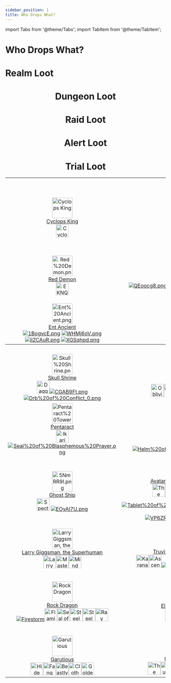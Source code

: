 ```yaml
---
sidebar_position: 1
title: Who Drops What?
---
```


import Tabs from '@theme/Tabs';
import TabItem from '@theme/TabItem';

# Who Drops What?

<Tabs>
  <TabItem value="Realm Loot" label="Realm Loot" default>

# Realm Loot

<center>

<table class="wiki-content-table">
<tbody><tr>
<th colspan="5">Realm Quests</th>
</tr>
<tr>
<td style="text-align: center;"><a href="https://www.realmeye.com/wiki/cyclops-king" target="_blank"><img src="https://static.drips.pw/rotmg/wiki/Enemies/Cyclops%20King.png" title="Cyclops King" height="64px" class="image"></a><br>
<a href="https://www.realmeye.com/wiki/cyclops-king" target="_blank">Cyclops King</a><br>
<a href="https://wiki.valorserver.com/docs/items/rings/ut/cyclops_eye" target="_blank"><img src="https://vwiki.valorserver.com/api/item/picture/cyclops'%20eye" title="Cyclops' Eye" height="40px" class="image"></td>
<td style="text-align: center;"><a href="https://www.realmeye.com/wiki/deathmage" target="_blank"><img src="https://static.drips.pw/rotmg/wiki/Enemies/Deathmage.png" title="Deathmage" height="64px" alt="deathmage.png" class="image"></a><br>
<a href="https://www.realmeye.com/wiki/deathmage" target="_blank">Deathmage</a><br>
<a href="https://wiki.valorserver.com/docs/items/rings/ut/death_amulet"><img src="https://vwiki.valorserver.com/api/item/picture/death%20amulet" height='40px' title="Death Amulet" class="image"></a></td>
<td style="text-align: center;"><a href="https://www.realmeye.com/wiki/phoenix-lord" target="_blank"><img src="http://static.drips.pw/rotmg/wiki/Enemies/Phoenix%20Lord.png" title="Phoenix Lord" height="64px" alt="Phoenix%20Lord.png" class="image"></a><br>
<a href="https://www.realmeye.com/wiki/phoenix-lord" target="_blank">Phoenix Lord</a><br>
<a href="https://wiki.valorserver.com/docs/items/weapons/wands/ut/wand_of_the_phoenix"><img src="http://i.imgur.com/KBNkTsb.png" title="Wand of the Phoenix" alt="KBNkTsb.png" class="image"></a> <a href="https://wiki.valorserver.com/docs/items/rings/ut/phoenix_ring"><img src="http://i.imgur.com/ZMRfAns.png" title="Phoenix Ring" alt="ZMRfAns.png" class="image"></a></td>
<td style="text-align: center;"><a href="https://www.realmeye.com/wiki/ghost-king" target="_blank"><img src="http://static.drips.pw/rotmg/wiki/Enemies/Ghost%20King.png" title="Ghost King" height="64px" alt="Ghost%20King.png" class="image"></a><br>
<a href="http://www.realmeye.com/wiki/ghost-king" target="_blank">Ghost King</a><br>
<a href="https://wiki.valorserver.com/docs/items/weapons/swords/ut/sadist_blade_of_the_king"><img src="http://i.imgur.com/psAw460.png" title="Sadist Blade" alt="psAw460.png" class="image"></a> <a href="https://wiki.valorserver.com/docs/items/abilities/helms/ut/the_kings_crown"><img src="http://i.imgur.com/BSsGoNT.png" title="The King's Crown" alt="BSsGoNT.png" class="image"></a> <a href="https://wiki.valorserver.com/docs/items/armors/heavys/ut/armor_of_masochism"><img src="http://i.imgur.com/MJUMYS1.png" title="Armor of Masochism" alt="MJUMYS1.png" class="image"></a> <a href="https://wiki.valorserver.com/docs/items/rings/ut/ring_of_ashen_matrimony"><img src="http://i.imgur.com/t6YLzlG.png" title="Ring of Ashen Matrimony" alt="t6YLzlG.png" class="image"></a><a href="https://wiki.valorserver.com/docs/items/weapons/bows/ut/deathwanderer"><img src="https://vwiki.valorserver.com/api/item/picture/deathwanderer" height='40px' title="Deathwanderer" alt="t6YLzlG.png" class="image"></a></td>
<td></td>
</tr>
<tr>
<td style="text-align: center;"><a href="https://www.realmeye.com/wiki/red-demon" target="_blank"><img src="http://static.drips.pw/rotmg/wiki/Enemies/Red%20Demon.png" title="Red Demon" height="64px" alt="Red%20Demon.png" class="image"></a><br>
<a href="https://www.realmeye.com/wiki/red-demon" target="_blank">Red Demon</a><br>
<a href="https://wiki.valorserver.com/docs/items/weapons/bows/ut/bow_of_ornias/"><img src="https://vwiki.valorserver.com/api/item/picture/bow%20of%20ornias" height='40px' title="Bow of Ornias" alt="EKNQ7C9.png" class="image"></a></td>
<td style="text-align: center;"><a href="https://www.realmeye.com/wiki/lucky-ent-god" target="_blank"><img src="http://static.drips.pw/rotmg/wiki/Enemies/Lucky%20Ent%20God.png" title="Lucky Ent God" height="64px" alt="Lucky%20Ent%20God.png" class="image"></a><br>
<a href="https://www.realmeye.com/wiki/lucky-ent-god" target="_blank">Lucky Ent God</a><br>
<a href="https://wiki.valorserver.com/docs/items/weapons/swords/ut/shalaylee"><img src="http://i.imgur.com/QEoocg8.png" title="Shalaylee" alt="QEoocg8.png" class="image"></a><a href="https://wiki.valorserver.com/docs/items/abilities/seals/ut/the_four_leaf_seal"><img src="http://i.imgur.com/psytNUF.png" title="The Four-Leaf Seal" alt="psytNUF.png" class="image"></a><a href="https://wiki.valorserver.com/docs/items/armors/heavys/ut/unlucky_armor"><img src="http://i.imgur.com/Kzei2ZC.png" title="Unlucky Leprechaun's Coat" alt="Kzei2ZC.png" class="image"></a><a href="https://wiki.valorserver.com/docs/items/rings/ut/unlucky_hat"><img src="http://i.imgur.com/LOlxVoI.png" title="Unlucky Leprechaun's Hat" alt="LOlxVoI.png" class="image"></a></td>
<td style="text-align: center;"><a href="https://www.realmeye.com/wiki/lucky-djinn" target="_blank"><img src="http://static.drips.pw/rotmg/wiki/Enemies/Lucky%20Djinn.png" title="Lucky Djinn" height="64px" alt="Lucky%20Djinn.png" class="image"></a><br>
<a href="https://www.realmeye.com/wiki/lucky-djinn" target="_blank">Lucky Djinn</a><br>
<a href="https://wiki.valorserver.com/docs/items/weapons/swords/ut/shalaylee"><img src="http://i.imgur.com/QEoocg8.png" title="Shalaylee" alt="QEoocg8.png" class="image"></a><a href="https://wiki.valorserver.com/docs/items/abilities/seals/ut/the_four_leaf_seal"><img src="http://i.imgur.com/psytNUF.png" title="The Four-Leaf Seal" alt="psytNUF.png" class="image"></a><a href="https://wiki.valorserver.com/docs/items/armors/heavys/ut/unlucky_armor"><img src="http://i.imgur.com/Kzei2ZC.png" title="Unlucky Leprechaun's Coat" alt="Kzei2ZC.png" class="image"></a><a href="https://wiki.valorserver.com/docs/items/rings/ut/unlucky_hat"><img src="http://i.imgur.com/LOlxVoI.png" title="Unlucky Leprechaun's Hat" alt="LOlxVoI.png" class="image"></a></td>
<td style="text-align: center;"><a href="https://www.realmeye.com/wiki/crystal-prisoner" target="_blank"><img src="http://static.drips.pw/rotmg/wiki/Enemies/Crystal%20Prisoner.png" title="Crystal Prisoner" height="64px" alt="Crystal%20Prisoner.png" class="image"></a><br>
<a href="https://www.realmeye.com/wiki/crystal-prisoner" target="_blank">Crystal Prisoner</a><br>
<a href="https://wiki.valorserver.com/docs/items/abilities/poisons/legendary/crystalic_elixir" target="_blank"><img src="https://vwiki.valorserver.com/api/item/picture/crystalic%20elixir" height='40px' title="Crystalic Elixir" alt="Crystal%20Wand.png" class="image"></a><a href="https://wiki.valorserver.com/docs/items/misc/aspects" target="_blank"><img src="https://vwiki.valorserver.com/api/item/picture/aspect%20of%20crystals" height='40px' title="Aspect of Crystals" alt="Crystal%20Wand.png" class="image"></a><a href="https://wiki.valorserver.com/docs/items/weapons/daggers/ut/crystal_dagger" target="_blank"><img src="https://vwiki.valorserver.com/api/item/picture/crystal%20dagger" height='40px' title="Crystal Wand" alt="Crystal%20Wand.png" class="image"></a><a href="https://www.realmeye.com/wiki/crystal-sword" target="_blank"><img src="https://i.imgur.com/dp1HJKq.png" title="Crystal Sword" alt="dp1HJKq.png" class="image"></a><a href="https://www.realmeye.com/wiki/crystal-wand" target="_blank"><img src="http://static.drips.pw/rotmg/wiki/Untiered/Crystal%20Wand.png" title="Crystal Wand" alt="Crystal%20Wand.png" class="image"></a></td>
<td></td>
</tr>
<tr>
<td style="text-align: center;"><a href="https://www.realmeye.com/wiki/ent-ancient" target="_blank"><img src="http://static.drips.pw/rotmg/wiki/Enemies/Ent%20Ancient.png" title="Ent Ancient" height="64px" alt="Ent%20Ancient.png" class="image"></a><br>
<a href="http://www.realmeye.com/wiki/ent-ancient" target="_blank">Ent Ancient</a><br>
<a href="https://wiki.valorserver.com/docs/items/weapons/swords/ut/ent_ancients_log"><img src="http://i.imgur.com/1BogvcE.png" title="Ent Ancients Log" alt="1BogvcE.png" class="image"></a> <a href="https://wiki.valorserver.com/docs/items/abilities/shield/ut/clump_of_bark"><img src="http://i.imgur.com/WHMj6oV.png" title="Clump of Bark" alt="WHMj6oV.png" class="image"></a> <a href="https://wiki.valorserver.com/docs/items/armors/heavys/ut/corpse_of_an_ent_ancient"><img src="http://i.imgur.com/ilZCAuR.png" title="Corpse of an Ent Ancient" alt="ilZCAuR.png" class="image"></a> <a href="https://wiki.valorserver.com/docs/items/rings/ut/ripe_apple"><img src="http://i.imgur.com/XGSqhpd.png" title="Ripe Apple" alt="XGSqhpd.png" class="image"></a></td>
<td colspan="4"></td>
</tr>
<tr>
<th colspan="5">Realm Events</th>
</tr>
<tr>
<td style="text-align: center;"><a href="https://www.realmeye.com/wiki/skull-shrine" target="_blank"><img src="http://static.drips.pw/rotmg/wiki/Enemies/Skull%20Shrine.png" title="Skull Shrine" height="64px" alt="Skull%20Shrine.png" class="image"></a><br>
<a href="https://www.realmeye.com/wiki/skull-shrine" target="_blank">Skull Shrine</a><br>
<a href="https://wiki.valorserver.com/docs/items/weapons/daggers/ut/dagger_of_brimstone"><img src="https://vwiki.valorserver.com/api/item/picture/dagger%20of%20brimstone" title="Dagger of Brimstone" height='40px' class="image"></a><a href=""><a href="https://wiki.valorserver.com/docs/items/weapons/bows/ut/flaming_boomerang"><img src="http://i.imgur.com/CGAB9Ft.png" title="Flaming Boomerang" alt="CGAB9Ft.png" class="image"></a><a href="https://www.realmeye.com/wiki/orb-of-conflict" target="_blank"><img src="https://www.realmeye.com/s/a/img/wiki/Orb%20of%20Conflict_0.png" title="Orb of Conflict" alt="Orb%20of%20Conflict_0.png" class="image"></a></td>
<td style="text-align: center;"><a href="https://viewer.valorserver.com/boss/Yazanahar" target="_blank"><img src="https://vwiki.valorserver.com/api/boss/picture/Yazanahar" title="Yazanahar" height="64px" class="image"></a><br>
<a href="https://wiki.valorserver.com/docs/items/weapons/bows/ars/oblivion" target="_blank">Yazanahar</a><br>
<a href="https://wiki.valorserver.com/docs/items/weapons/bows/ars/oblivion"><img src="https://vwiki.valorserver.com/api/item/picture/Oblivion" title="Oblivion" height='40px' class="image"></a><a href="https://wiki.valorserver.com/docs/items/abilities/sheaths/legendary/an_astonishing_happening"><img src="https://vwiki.valorserver.com/api/item/picture/an%20astonishing%20happening" title="An Astonishing Happening" height='40px' class="image"></a><a href="https://wiki.valorserver.com/docs/items/misc/aspects"><img src="https://vwiki.valorserver.com/api/item/picture/aspect%20of%20yazanahar" title="Aspect of Yazanahar" height='40px' class="image"></a> <a href="https://wiki.valorserver.com/docs/items/abilities/jackets/ut/blessing_of_yazanahar"><img src="https://vwiki.valorserver.com/api/item/picture/blessing%20of%20yazanahar" title="Blessing of Yazanahar" height='40px' class="image"></a> <a href="https://wiki.valorserver.com/docs/items/abilities/talismans/ut/pity_of_yazanahar"><img src="https://vwiki.valorserver.com/api/item/picture/pity%20of%20yazanahar" title="Pity of Yazanahar" height='40px' class="image"></a></td>
<td style="text-align: center;"><a href="https://www.realmeye.com/wiki/cube-god" target="_blank"><img src="http://static.drips.pw/rotmg/wiki/Enemies/Cube%20God.png" title="Cube God" height="64px" alt="Cube%20God.png" class="image"></a><br>
<a href="https://www.realmeye.com/wiki/cube-god" target="_blank">Cube God</a><br>
<a href="https://wiki.valorserver.com/docs/items/abilities/banners/legendary/ioks_relief"><img src="https://vwiki.valorserver.com/api/item/picture/iok's%20relief" title="Iok's Relief" height='40px' class="image"></a><a href="https://www.realmeye.com/wiki/dirk-of-cronus" target="_blank"><img src="http://static.drips.pw/rotmg/wiki/Untiered/Dirk%20of%20Cronus.png" title="Dirk of Cronus" alt="Dirk%20of%20Cronus.png" class="image"><a href="https://wiki.valorserver.com/docs/items/abilities/helms/ut/kepi_of_uncontrollable_darkness"><img src="https://vwiki.valorserver.com/api/item/picture/kepi%20of%20uncontrollable%20darkness" title="Kepi of Uncontrollable Darkness" height='40px' class="image"></a></a><a href="https://wiki.valorserver.com/docs/items/abilities/skulls/ut/skull_of_the_cubes"><img src="http://i.imgur.com/OJD7BYK.png" title="Skull of the Cubes" alt="OJD7BYK.png" class="image"></a></td>
<td style="text-align: center;"><a href="https://viewer.valorserver.com/boss/Lord%20Stone%20Gargoyle" target="_blank"><img src="https://cdn.discordapp.com/attachments/953134990428868629/1030354449513852938/LSG.png" title="Lord Stone Gargoyle" height="64px" class="image"></a><br>
<a href="https://viewer.valorserver.com/boss/Lord%20Stone%20Gargoyle" target="_blank">Lord Stone Gargoyle</a><br>
<a href="https://wiki.valorserver.com/docs/items/abilities/talismans/legendary/head_of_the_gargoyle"><img src="https://vwiki.valorserver.com/api/item/picture/head%20of%20the%20gargoyle" height='40px' title="Head of the Gargoyle" class="image"></a><a href="https://wiki.valorserver.com/docs/items/misc/aspects"><img src="https://vwiki.valorserver.com/api/item/picture/aspect%20of%20gargoyle" height='40px' title="Aspect of Gargoyle" class="image"></a><a href="https://wiki.valorserver.com/docs/items/weapons/swords/ut/ancient_stone_maul"><img src="https://vwiki.valorserver.com/api/item/picture/ancient%20stone%20maul" height='40px' title="Ancient Stone Maul" class="image"></a><a href="https://wiki.valorserver.com/docs/items/abilities/spells/ut/marble_tablet"><img src="https://vwiki.valorserver.com/api/item/picture/marble%20tablet" height='40px' title="Marble Tablet" class="image"></a><a href="https://wiki.valorserver.com/docs/items/armors/robes/ut/robe_of_the_gargoyle_summoner"><img src="https://vwiki.valorserver.com/api/item/picture/robe%20of%20the%20gargoyle%20summoner" height='40px' title="Marble Tablet" class="image"></a></td>
<td></td>
</tr>
<tr>
<td style="text-align: center;"><a href="https://www.realmeye.com/wiki/pentaract" target="_blank"><img src="http://static.drips.pw/rotmg/wiki/Enemies/Pentaract%20Tower.png" title="Pentaract Tower" height="64px" alt="Pentaract%20Tower.png" class="image"></a><br>
<a href="https://www.realmeye.com/wiki/pentaract" target="_blank">Pentaract</a><br>
<a href="https://wiki.valorserver.com/docs/items/armors/lights/legendary/ikari_no_uwagi" target="_blank"><img src="https://vwiki.valorserver.com/api/item/picture/ikari%20no%20uwagi" title="Ikari no Uwagi" height='40px' class="image"></a><a href="https://www.realmeye.com/wiki/seal-of-blasphemous-prayer" target="_blank"><img src="http://static.drips.pw/rotmg/wiki/Untiered/Seal%20of%20Blasphemous%20Prayer.png" title="Seal of Blasphemous Prayer" alt="Seal%20of%20Blasphemous%20Prayer.png" class="image"></a></td>
<td style="text-align: center;"><a href="https://www.realmeye.com/wiki/grand-sphinx" target="_blank"><img src="https://i.imgur.com/YurYXrE.png" title="Grand Sphinx" height="64px" alt="YurYXrE.png" class="image"></a><br>
<a href="https://www.realmeye.com/wiki/grand-sphinx" target="_blank">Grand Sphinx</a><br>
<a href="https://wiki.valorserver.com/docs/items/armors/robes/legendary/sacrilegious_kaftan" target="_blank"><img src="https://vwiki.valorserver.com/api/item/picture/sacrilegious%20kaftan" title="Sacrilegious Kaftan" height='40px' class="image"></a><a href="https://wiki.valorserver.com/docs/items/misc/aspects" target="_blank"><img src="https://vwiki.valorserver.com/api/item/picture/aspect%20of%20baast" title="Aspect of Baast" height='40px' class="image"></a><a href="https://www.realmeye.com/wiki/helm-of-the-juggernaut" target="_blank"><img src="http://static.drips.pw/rotmg/wiki/Untiered/Helm%20of%20the%20Juggernaut.png" title="Helm of the Juggernaut" alt="Helm%20of%20the%20Juggernaut.png" class="image"></a></td>
<td style="text-align: center;"><a href="https://www.realmeye.com/wiki/hermit-god" target="_blank"><img src="https://i.imgur.com/yN5xWM3.png" title="Hermit God" height="64px" alt="Hermit%20God.png" class="image"></a><br>
<a href="https://www.realmeye.com/wiki/hermit-god" target="_blank">Hermit God</a><br>
<a href="https://www.realmeye.com/wiki/helm-of-the-juggernaut" target="_blank"><img src="http://static.drips.pw/rotmg/wiki/Untiered/Helm%20of%20the%20Juggernaut.png" title="Helm of the Juggernaut" alt="Helm%20of%20the%20Juggernaut.png" class="image"></a></td>
<td style="text-align: center;"><a href="https://www.realmeye.com/wiki/lord-of-the-lost-lands" target="_blank"><img src="http://static.drips.pw/rotmg/wiki/Enemies/Lord%20of%20the%20Lost%20Lands.png" title="Lord of the Lost Lands" height="64px" alt="Lord%20of%20the%20Lost%20Lands.png" class="image"></a><br>
<a href="https://www.realmeye.com/wiki/lord-of-the-lost-lands" target="_blank">Lord of the Lost Lands</a><br>
<a href="https://www.realmeye.com/wiki/shield-of-ogmur" target="_blank"><img src="https://www.realmeye.com/s/a/img/wiki/Shield%20of%20Ogmur.png" title="Shield of Ogmur" alt="Shield%20of%20Ogmur.png" class="image"></a></td>
<td></td>
</tr>
<tr>
<td style="text-align: center;"><a href="https://www.realmeye.com/wiki/ghost-ship" target="_blank"><img src="https://i.imgur.com/5NmRR9I.png" title="Ghost Ship" height="64px" alt="5NmRR9I.png" class="image"></a><br>
<a href="https://www.realmeye.com/wiki/ghost-ship" target="_blank">Ghost Ship</a><br>
<a href="https://wiki.valorserver.com/docs/items/consumables/reusable/spectral_lantern"><img src="https://cdn.discordapp.com/attachments/953134990428868629/1029325884219478046/Spectrallantern.png" height='40px' title="Spectral Lantern" class="image"></a> <a href="https://www.realmeye.com/wiki/trap-of-the-vile-spirit"><img src="https://i.imgur.com/Nk2hdYA.png" title="Trap of the Vile Spirit" alt="EOyAl7U.png" class="image"></a></td>
<td style="text-align: center;"><a href="https://www.realmeye.com/wiki/avatar-of-the-forgotten-king" target="_blank"><img src="http://static.drips.pw/rotmg/wiki/Enemies/shtrs%20Defense%20System.png" title="Avatar of the Forgotten King" height="64px" alt="shtrs%20Defense%20System.png" class="image"></a><br>
<a href="https://www.realmeye.com/wiki/avatar-of-the-forgotten-king" target="_blank">Avatar of the Forgotten King</a><br>
<a href="https://wiki.valorserver.com/docs/items/abilities/scepters/legendary/the_forgotten_conduit" target="_blank"><img src="https://cdn.discordapp.com/attachments/953134990428868629/1029583166811426957/forgottencond.png" title="The Forgotten Conduit" height='40px' class="image"></a><a href="https://wiki.valorserver.com/docs/items/weapons/swords/ut/blade_of_offerings"><img src="https://vwiki.valorserver.com/api/item/picture/blade%20of%20offerings"  height='40px' title="Blade of Offerings" class="image"></a><a href="https://wiki.valorserver.com/docs/items/abilities/shield/ut/shield_of_the_phantom"><img src="https://vwiki.valorserver.com/api/item/picture/shield%20of%20the%20phantom" height='40px' title="Cultist Armor" class="image"></a><a href="https://wiki.valorserver.com/docs/items/armors/heavys/ut/cultist_armor/"><img src="https://vwiki.valorserver.com/api/item/picture/cultist%20armor" height='40px' title="Cultist Armor" class="image"></a><a href="https://wiki.valorserver.com/docs/items/rings/ut/mysterious_stone"><img src="https://vwiki.valorserver.com/api/item/picture/mysterious%20stone" height='40px' title="Mysterious Stone" class="image"></a>

<a href="https://www.realmeye.com/wiki/tablet-of-the-king-s-avatar" target="_blank"><img src="http://static.drips.pw/rotmg/wiki/Untiered/Tablet%20of%20the%20King%27s%20Avatar.png" title="Tablet of the King's Avatar" alt="Tablet%20of%20the%20King%27s%20Avatar.png" class="image"></a> <a href="https://wiki.valorserver.com/docs/items/armors/robes/ut/robe_of_the_battle_monk"><img src="http://i.imgur.com/VP6ZRAv.png" title="Robe of the Battle Monk" alt="VP6ZRAv.png" class="image"></a> <a href="https://wiki.valorserver.com/docs/items/rings/ut/the_bloody_legacy"><img src="http://i.imgur.com/d8FPoOE.png" title="The Bloody Legacy" alt="d8FPoOE.png" class="image"></a></td>
<td style="text-align: center;"><a href="https://viewer.valorserver.com/boss/Uber%20Shrek"><img src="https://cdn.discordapp.com/attachments/953134990428868629/1030341772255174726/ubershrek.png" title="Uber Shrek" height="64px" class="image"></a><br>
<a href="https://viewer.valorserver.com/boss/Uber%20Shrek">Uber Shrek</a><br>
<a href="https://wiki.valorserver.com/docs/items/abilities/turrets/legendary/armageddon"><img src="https://cdn.discordapp.com/attachments/953134990428868629/1029587133591203840/armageddon.png" title="Armageddon" height='40px' class="image"></a><a href="https://wiki.valorserver.com/docs/items/misc/aspects"><img src="https://vwiki.valorserver.com/api/item/picture/aspect%20of%20shrek" height='40px' title="Aspect of Shrek" class="image"></a><a href="https://wiki.valorserver.com/docs/items/armors/heavys/ut/uber_armor/"><img src="https://vwiki.valorserver.com/api/item/picture/uber%20armor" height='40px' title="Uber Armor" class="image"></a><a href="https://wiki.valorserver.com/docs/items/weapons/swords/ut/uber_sword"><img src="https://vwiki.valorserver.com/api/item/picture/uber%20sword" height='40px' title="Horrific Limb" class="image"></a></td>
<td style="text-align: center;"><a href="https://viewer.valorserver.com/boss/The%20Horrific"><img src="https://cdn.discordapp.com/attachments/953134990428868629/1029997760507826226/Horrific.png" title="The Horrific" height="64px"  class="image"></a><br>
<a href="https://vwiki.valorserver.com/api/boss/picture/The%20Horrific">The Horrific</a><br>
<a href="https://wiki.valorserver.com/docs/items/abilities/banners/legendary/horrific_limb"><img src="https://vwiki.valorserver.com/api/item/picture/horrific%20limb" height='40px' title="Horrific Limb" class="image"></a><a href="https://wiki.valorserver.com/docs/items/weapons/lances/ut/glaive_of_victory"><img src="https://vwiki.valorserver.com/api/item/picture/glaive%20of%20victory" height='40px' title="Glaive of Victory" class="image"></a><a href="https://wiki.valorserver.com/docs/items/abilities/banners/ut/victorious_banner"><img src="https://vwiki.valorserver.com/api/item/picture/victorious%20banner" height='40px' title="Victorious Banner" class="image"></a><a href="https://wiki.valorserver.com/docs/items/armors/heavys/ut/victorious_armor"><img src="https://vwiki.valorserver.com/api/item/picture/victorious%20armor" height='40px' title="Victorious Armor" class="image"></a><a href="https://wiki.valorserver.com/docs/items/rings/ut/necklace_of_victory"><img src="https://vwiki.valorserver.com/api/item/picture/necklace%20of%20victory" height='40px' title="Necklace of Victory" class="image"></a></td>
<td></td>
</tr>
<tr>
<td style="text-align: center;"><a href="https://viewer.valorserver.com/boss/Larry%20Gigsman,%20the%20Superhuman" target="_blank"><img src="https://cdn.discordapp.com/attachments/953134990428868629/1029990840581509202/Larrygig.png" title="Larry Giggsman, the Superhuman" height="64px" class="image"></a><br>
<a href="https://viewer.valorserver.com/boss/Larry%20Gigsman,%20the%20Superhuman">Larry Giggsman, the Superhuman</a><br>
<a href="https://wiki.valorserver.com/docs/items/weapons/bows/ars/larry_gun"><img src="https://vwiki.valorserver.com/api/item/picture/Larry%20Gun" title="Larry Gun" height="40px" class="image"></a><a href="https://vwiki.valorserver.com/api/item/picture/master%20eon"><img src="https://vwiki.valorserver.com/api/item/picture/master%20eon" title="Master Eon" height="40px" class="image"></a><a href="https://wiki.valorserver.com/docs/items/abilities/prisms/legendary/mind_of_aanaraki"><img src="https://vwiki.valorserver.com/api/item/picture/mind%20of%20aanaraki" title="Mind of Aanaraki" height="40px" class="image"></a><br></td>
<td style="text-align: center;"><a href="https://vwiki.valorserver.com/api/boss/picture/Truvix,%20the%20Lord%20Wanderer" target="_blank"><img src="https://cdn.discordapp.com/attachments/953134990428868629/1030351135535530035/Truvix.png" title="Truvix, the Lord Wanderer" height="64px" alt="I333lht.png" class="image"></a><br>
<a href="https://vwiki.valorserver.com/api/boss/picture/Truvix,%20the%20Lord%20Wanderer">Truvix, the Lord Wanderer</a><br>
<a href="https://wiki.valorserver.com/docs/items/weapons/daggers/legendary/karanas_secret"><img src="https://vwiki.valorserver.com/api/item/picture/karana's%20secret" title="Karana's Secret" height='40px' class="image"></a><a href="https://wiki.valorserver.com/docs/items/abilities/quivers/ut/ascendant_quiver"><img src=
"https://vwiki.valorserver.com/api/item/picture/ascendant%20quiver" title="Ascendant Quiver" height='40px' class="image"></a><a href="https://wiki.valorserver.com/docs/items/weapons/swords/ut/guardian_sword"><img src="http://i.imgur.com/djiAJTl.png" title="Guardian Sword" class="image"></a> <a href="https://wiki.valorserver.com/docs/items/abilities/seals/ut/prime_chaotic_seal"><img src="https://vwiki.valorserver.com/api/item/picture/prime%20chaotic%20seal" title="Prime Chaotic Seal" height='40px' class="image"></a><a href="https://wiki.valorserver.com/docs/items/rings/ut/truestone_ring"><img src="https://vwiki.valorserver.com/api/item/picture/truestone%20ring" title="Truestone Ring" height='40px' class="image"></a><br></td>
<td style="text-align: center;"><a href="https://viewer.valorserver.com/boss/The%20Mothership" target="_blank"><img src="https://cdn.discordapp.com/attachments/953134990428868629/1029999972931866694/mothership.png" title="The Mothership" height="64px" class="image"></a><br>
<a href="https://viewer.valorserver.com/boss/The%20Mothership">The Mothership</a><br>
<a href="https://wiki.valorserver.com/docs/items/abilities/cloaks/ut/surge_cloak"><img src="https://vwiki.valorserver.com/api/item/picture/surge%20cloak" title="Surge Cloak" height='40px' class="image"></a><a href="https://wiki.valorserver.com/docs/items/armors/heavys/ut/vx_spark_armor"><img src="https://vwiki.valorserver.com/api/item/picture/v-x%20spark%20armor" title="V-X Spark Armor" height='40px' class="image"></a></td>
<td style="text-align: center;"><a href="https://viewer.valorserver.com/boss/Sorgigas,%20the%20Sor%20Giant" target="_blank"><img src="https://cdn.discordapp.com/attachments/953134990428868629/1030359234027728917/SORGIGAS.png" title="Sorgigas, the Sor Giant" height="64px" class="image"></a><br>
<a href="https://viewer.valorserver.com/boss/Sorgigas,%20the%20Sor%20Giant">Sorgigas, the Sor Giant</a><br>
<a href="https://wiki.valorserver.com/docs/items/abilities/cloaks/legendary/cloak_of_vivacity"><img src="https://vwiki.valorserver.com/api/item/picture/cloak%20of%20vivacity" title="Surge Cloak" height='40px' class="image"></a><a href="https://wiki.valorserver.com/docs/items/weapons/katanas/ut/infused_katana"><img src="https://vwiki.valorserver.com/api/item/picture/infused%20katana" title="Infused Katana" height='40px' class="image"></a></td>
<td></td>
</tr>
<tr>
<td style="text-align: center;"><a href="https://www.realmeye.com/wiki/rock-dragon" target="_blank"><img src="https://i.imgur.com/ziFj319.pngn" title="Rock Dragon" height="64px" class="image"></a><br>
<a href="https://www.realmeye.com/wiki/rock-dragon">Rock Dragon</a><br>
<a href="https://wiki.valorserver.com/docs/items/weapons/daggers/ut/firestorm"><img src="http://i.imgur.com/jB1Xfz0.png" title="Firestorm" class="image"></a><a href="https://wiki.valorserver.com/docs/items/weapons/swords/ut/flaming_sword_of_fury"><img src="http://i.imgur.com/ABzOC9U.png" title="Flaming Sword of Fury" height="40px" class="image"></a><a href="https://wiki.valorserver.com/docs/items/abilities/seals/ut/seal_of_splashing_lava"><img src="http://i.imgur.com/TGrewCQ.png" title="Seal of Splashing Lava" height="40px" class="image"></a><a href="https://wiki.valorserver.com/docs/items/armors/heavys/ut/steel_armor_of_magma"><img src="http://i.imgur.com/2E4LunN.png" title="Steel Armor of Magma" height="40px" class="image"></a><a href="https://wiki.valorserver.com/docs/items/rings/ut/ring_of_boiling_lava"><img src="http://i.imgur.com/EOyAl7U.png" title="Steel Armor of Magma" height="40px" class="image"></a><a href="https://www.realmeye.com/wiki/ray-katana"><img src="https://vwiki.valorserver.com/api/item/picture/ray%20katana" title="Ray Katana" height="40px" class="image"></a><br></td>
  <td style="text-align: center;"><a href="https://viewer.valorserver.com/boss/Elemental%20Phantom" target="_blank"><img src="https://cdn.discordapp.com/attachments/953134990428868629/1030339952304721940/elephant.png" title="Elemental Phantom" height="64px" class="image"></a><br>
<a href="https://viewer.valorserver.com/boss/Elemental%20Phantom">Elemental Phantom</a><br>
<a href="https://wiki.valorserver.com/docs/items/weapons/staves/legendary/flames_of_purity"><img src="https://vwiki.valorserver.com/api/item/picture/flames%20of%20purity" title="Flames of Purity" height='40px' class="image"></a><a href="https://wiki.valorserver.com/docs/items/misc/sor_crystal"><img src=
"https://vwiki.valorserver.com/api/item/picture/elemental%20sor" title="Elemental Sor" height='40px' class="image"></a><a href="https://wiki.valorserver.com/docs/items/rings/ut/elemental_relic"><img src="https://vwiki.valorserver.com/api/item/picture/elemental%20relic" title="Elemental Relic" height='40px' class="image"></a><br></td>
<td style="text-align: center;"><a href="https://viewer.valorserver.com/boss/Roger%20Bacon" target="_blank"><img src="https://cdn.discordapp.com/attachments/921572577443463192/1029989473729130556/Rogerbacon.png" title="Roger Bacon" height="64px" class="image"></a><br>
<a href="https://viewer.valorserver.com/boss/Roger%20Bacon">Roger Bacon</a><br>
<a href="https://wiki.valorserver.com/docs/items/armors/robes/legendary/bacon_cape"><img src="https://cdn.discordapp.com/attachments/953134990428868629/1029665611095228437/baconcape.png" title="Bacon Cape" height='40px' class="image"></a><a href="https://wiki.valorserver.com/docs/items/abilities/skulls/ut/rogers_crucible"><img src="https://vwiki.valorserver.com/api/item/picture/roger's%20crucible" title="Roger's Crucible" height='40px' class="image"></a><a href="https://wiki.valorserver.com/docs/items/weapons/staves/ut/staff_of_sworn_duty"><img src="https://vwiki.valorserver.com/api/item/picture/staff%20of%20sworn%20duty" title="Staff of Sworn Duty" height='40px' class="image"></a></td>
<td style="text-align: center;"><a href="https://viewer.valorserver.com/boss/The%20Corrupted%20Conjurer" target="_blank"><img src="https://cdn.discordapp.com/attachments/953134990428868629/1029994812482535434/CorruptConj.png" title="The Corrupted Conjurer" height="64px" class="image"></a><br>
<a href="https://viewer.valorserver.com/boss/Elemental%20Phantom">The Corrupted Conjurer</a><br>
<a href="https://wiki.valorserver.com/docs/items/armors/lights/legendary/force_between_avex"><img src="https://vwiki.valorserver.com/api/item/picture/force%20between%20avex" title="Force Between Avex" height='40px' class="image"></a><a href="https://wiki.valorserver.com/docs/items/abilities/quivers/legendary/quiver_of_vast_power"><img src="https://vwiki.valorserver.com/api/item/picture/quiver%20of%20vast%20power" title="Flaming Sword of Fury" height="40px" class="image"></a>

<a href="https://wiki.valorserver.com/docs/items/weapons/wands/fabled/wand_of_the_corrupted_mage"><img src="https://vwiki.valorserver.com/api/item/picture/wand%20of%20the%20corrupted%20mage" title="Wand of the Corrupted Mage" height="40px" class="image"></a><a href="https://wiki.valorserver.com/docs/items/abilities/tomes/fabled/codex_of_the_corrupt"><img src="https://vwiki.valorserver.com/api/item/picture/codex%20of%20the%20corrupt" title="Codex of the Corrupt" height="40px" class="image"></a><a href="https://wiki.valorserver.com/docs/items/armors/robes/fabled/the_corrupted_conjurers_cloak"><img src="https://i.imgur.com/cKQOOzC.png" title="The Corrupted Conjurer's Cloak" height="40px" class="image"></a><a href="https://wiki.valorserver.com/docs/items/rings/fabled/essence_of_the_conjurer"><img src="https://vwiki.valorserver.com/api/item/picture/essence%20of%20the%20conjurer" title="Essence of the Conjurer" height="40px" class="image"></a>
<td></td>
</tr>
<tr>
<td style="text-align: center;"><a href="https://viewer.valorserver.com/boss/Garutious" target="_blank"><img src="https://cdn.discordapp.com/attachments/953134990428868629/1030356695655911504/Garu.png" title="Garutious" height="64px" class="image"></a><br>
<a href="https://viewer.valorserver.com/boss/Garutious">Garutious</a><br>
<a href="https://wiki.valorserver.com/docs/items/armors/lights/legendary/hide_of_garutious"><img src="https://vwiki.valorserver.com/api/item/picture/hide%20of%20garutious" title="Hide of Garutious" height="40px" class="image"></a><a href="https://wiki.valorserver.com/docs/items/weapons/daggers/fabled/fang_of_garutious/"><img src="https://vwiki.valorserver.com/api/item/picture/fang%20of%20garutious" title="Fang of Garutious" height="40px" class="image"></a><a href="https://wiki.valorserver.com/docs/items/abilities/dice/fabled/beastly_dice"><img src="https://vwiki.valorserver.com/api/item/picture/beastly%20dice" title="Beastly Dice" height="40px" class="image"></a><a href="https://wiki.valorserver.com/docs/items/armors/lights/fabled/cloth_of_garutious"><img src="https://vwiki.valorserver.com/api/item/picture/cloth%20of%20garutious" title="Cloth of Garutious" height='40px' class="image"></a><a href="https://wiki.valorserver.com/docs/items/rings/fabled/golden_wishbone"><img src=
"https://vwiki.valorserver.com/api/item/picture/golden%20wishbone" title="Golden Wishbone" height='40px' class="image"></a><br></td>
<td style="text-align: center;"><a href="http://i.imgur.com/nnRA7D5.png" target="_blank"><img src="http://i.imgur.com/nnRA7D5.png" title="Queen of Hearts" height="64px" alt="I333lht.png" class="image"></a><br>
<a href="http://i.imgur.com/nnRA7D5.png">Queen of Hearts</a><br>
<a href="https://vwiki.valorserver.com/api/item/picture/the%20mocking%20raven"><img src="https://vwiki.valorserver.com/api/item/picture/the%20mocking%20raven" title="The Mocking Raven" height='40px' class="image"></a><a href="https://wiki.valorserver.com/docs/items/armors/heavys/ut/card_armor"><img src=
"http://i.imgur.com/1vWQCBg.png" title="Queen's Head" height='40px' class="image"></a><a href="https://wiki.valorserver.com/docs/items/abilities/skulls/ut/queens_head"><img src="http://i.imgur.com/JvkTbAO.png" title="Card Armor" class="image"></a> <a href="https://wiki.valorserver.com/docs/items/rings/ut/rabbits_foot"><img src="http://i.imgur.com/qRKsXbJ.png" title="Rabbit's Foot" height='40px' class="image"></a><br></td>
<td style="text-align: center;"><a href="https://viewer.valorserver.com/boss/Tod" target="_blank"><img src="https://cdn.discordapp.com/attachments/953134990428868629/1030361062001885265/Tod.png" title="Tod" height="64px" class="image"></a><br>
<a href="https://viewer.valorserver.com/boss/Tod">Tod</a><br>
<a href="https://wiki.valorserver.com/docs/items/abilities/anchors/legendary/brutal_fiends_foothold"><img src="https://vwiki.valorserver.com/api/item/picture/brutal%20fiend's%20foothold" title="Brutal Fiend's Foothold" height='40px' class="image"></a><a href="https://wiki.valorserver.com/docs/items/abilities/tomes/ut/sky_tome"><img src="https://vwiki.valorserver.com/api/item/picture/sky%20tome" title="V-X Spark Armor" height='40px' class="image"></a></td>
<td style="text-align: center;"><a href="https://viewer.valorserver.com/boss/Cyber%20Lord" target="_blank"><img src="https://cdn.discordapp.com/attachments/953134990428868629/1030352370036649984/Cyberlord.png" title="Cyber Lord" height="64px" class="image"></a><br>
<a href="https://viewer.valorserver.com/boss/Cyber%20Lord">Cyber Lord</a><br>
<a href="https://wiki.valorserver.com/docs/items/weapons/wands/legendary/cybers_wand"><img src="https://vwiki.valorserver.com/api/item/picture/cyber's%20wand" title="Cyber's Wand" height='40px' class="image"></a><a href="https://wiki.valorserver.com/docs/items/weapons/staves/legendary/exiles_resolve"><img src="https://vwiki.valorserver.com/api/item/picture/exile's%20resolve" title="Exile's Resolve" height='40px' class="image"></a><a href="https://wiki.valorserver.com/docs/items/weapons/swords/ut/glittzy_tech_sword"><img src="https://vwiki.valorserver.com/api/item/picture/glittzy%20tech%20sword%209000" title="Glittzy Tech Sword 9000" height='40px' class="image"></a></td>
<td></td>
</tr>

</center>

  </TabItem>
  <TabItem value="Dungeons" label="Dungeons">

# Dungeon Loot






  </TabItem>
  <TabItem value="Raids" label="Raids">

# Raid Loot





  </TabItem>
  <TabItem value="Alerts" label="Alerts">

# Alert Loot






  </TabItem>
  <TabItem value="Trials" label="Trials">

# Trial Loot






  </TabItem>
</Tabs>
